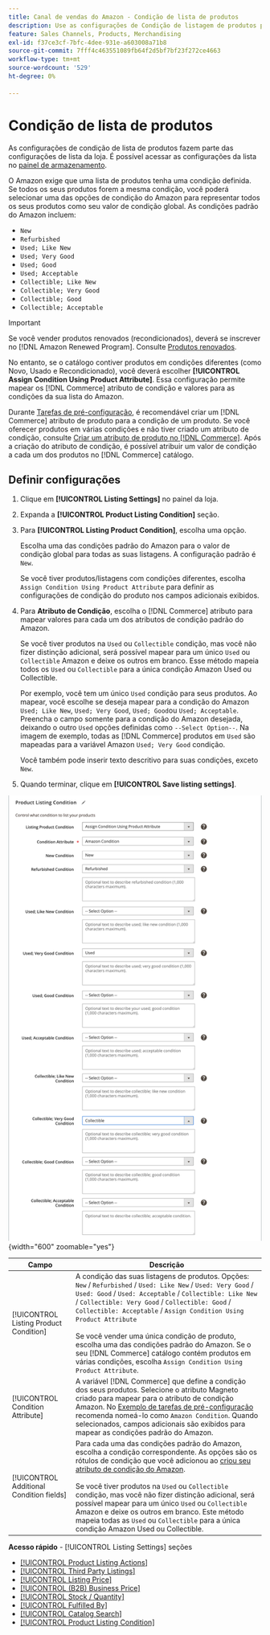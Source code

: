 ```yaml
---
title: Canal de vendas do Amazon - Condição de lista de produtos
description: Use as configurações de Condição de listagem de produtos para mapear seus produtos do Commerce para uma condição de produto do Amazon, como "Novo" ou "Recondicionado".
feature: Sales Channels, Products, Merchandising
exl-id: f37ce3cf-7bfc-4dee-931e-a603008a71b8
source-git-commit: 7fff4c463551089fb64f2d5bf7bf23f272ce4663
workflow-type: tm+mt
source-wordcount: '529'
ht-degree: 0%

---
```


# Condição de lista de produtos

As configurações de condição de lista de produtos fazem parte das configurações de lista da loja. É possível acessar as configurações da lista no [painel de armazenamento](./amazon-store-dashboard.md).

O Amazon exige que uma lista de produtos tenha uma condição definida. Se todos os seus produtos forem a mesma condição, você poderá selecionar uma das opções de condição do Amazon para representar todos os seus produtos como seu valor de condição global. As condições padrão do Amazon incluem:

- `New`
- `Refurbished`
- `Used; Like New`
- `Used; Very Good`
- `Used; Good`
- `Used; Acceptable`
- `Collectible; Like New`
- `Collectible; Very Good`
- `Collectible; Good`
- `Collectible; Acceptable`

>[!IMPORTANT]
>
>Se você vender produtos renovados (recondicionados), deverá se inscrever no [!DNL Amazon Renewed Program]. Consulte [Produtos renovados](./renewed-products.md).

No entanto, se o catálogo contiver produtos em condições diferentes (como Novo, Usado e Recondicionado), você deverá escolher **[!UICONTROL Assign Condition Using Product Attribute]**. Essa configuração permite mapear os [!DNL Commerce] atributo de condição e valores para as condições da sua lista do Amazon.

Durante [Tarefas de pré-configuração](./amazon-pre-setup-tasks.md), é recomendável criar um [!DNL Commerce] atributo de produto para a condição de um produto. Se você oferecer produtos em várias condições e não tiver criado um atributo de condição, consulte [Criar um atributo de produto no [!DNL Commerce]](./ob-creating-magento-attributes.md). Após a criação do atributo de condição, é possível atribuir um valor de condição a cada um dos produtos no [!DNL Commerce] catálogo.

## Definir configurações

1. Clique em **[!UICONTROL Listing Settings]** no painel da loja.

1. Expanda a **[!UICONTROL Product Listing Condition]** seção.

1. Para **[!UICONTROL Listing Product Condition]**, escolha uma opção.

   Escolha uma das condições padrão do Amazon para o valor de condição global para todas as suas listagens. A configuração padrão é `New`.

   Se você tiver produtos/listagens com condições diferentes, escolha `Assign Condition Using Product Attribute` para definir as configurações de condição do produto nos campos adicionais exibidos.

1. Para **Atributo de Condição**, escolha o [!DNL Commerce] atributo para mapear valores para cada um dos atributos de condição padrão do Amazon.

   Se você tiver produtos na `Used` ou `Collectible` condição, mas você não fizer distinção adicional, será possível mapear para um único `Used` ou `Collectible` Amazon e deixe os outros em branco. Esse método mapeia todos os `Used` ou `Collectible` para a única condição Amazon Used ou Collectible.

   Por exemplo, você tem um único `Used` condição para seus produtos. Ao mapear, você escolhe se deseja mapear para a condição do Amazon `Used; Like New`, `Used; Very Good`, `Used; Good`ou `Used; Acceptable`. Preencha o campo somente para a condição do Amazon desejada, deixando o outro `Used` opções definidas como `--Select Option--`. Na imagem de exemplo, todas as [!DNL Commerce] produtos em `Used` são mapeadas para a variável Amazon `Used; Very Good` condição.

   Você também pode inserir texto descritivo para suas condições, exceto `New`.

1. Quando terminar, clique em **[!UICONTROL Save listing settings]**.

![Condição de lista de produtos](assets/amazon-product-listing-condition.png){width="600" zoomable="yes"}

| Campo | Descrição |
|------------------------------------------|-------------------------------------------------------------------------------------------------------------------------------------------------------------------------------------------------------------------------------------------------------------------------------------------------------------------------------------------------------------------------------------------------------------------------------------------------------------------------------------------------------------------------------------------|
| [!UICONTROL Listing Product Condition] | A condição das suas listagens de produtos. Opções: `New` / `Refurbished` / `Used: Like New` / `Used: Very Good` / `Used: Good` / `Used: Acceptable` / `Collectible: Like New` / `Collectible: Very Good` / `Collectible: Good` / `Collectible: Acceptable` / `Assign Condition Using Product Attribute`<br><br>Se você vender uma única condição de produto, escolha uma das condições padrão do Amazon. Se o seu [!DNL Commerce] catálogo contém produtos em várias condições, escolha `Assign Condition Using Product Attribute`. |
| [!UICONTROL Condition Attribute] | A variável [!DNL Commerce] que define a condição dos seus produtos. Selecione o atributo Magneto criado para mapear para o atributo de condição Amazon. No [Exemplo de tarefas de pré-configuração](./ob-creating-magento-attributes.md) recomenda nomeá-lo como `Amazon Condition`. Quando selecionados, campos adicionais são exibidos para mapear as condições padrão do Amazon. |
| [!UICONTROL Additional Condition fields] | Para cada uma das condições padrão do Amazon, escolha a condição correspondente. As opções são os rótulos de condição que você adicionou ao [criou seu atributo de condição do Amazon](./ob-creating-magento-attributes.md).<br><br>Se você tiver produtos na `Used` ou `Collectible` condição, mas você não fizer distinção adicional, será possível mapear para um único `Used` ou `Collectible` Amazon e deixe os outros em branco. Este método mapeia todas as `Used` ou `Collectible` para a única condição Amazon Used ou Collectible. |

**Acesso rápido** - [!UICONTROL Listing Settings] seções

- [[!UICONTROL Product Listing Actions]](./product-listing-actions.md)
- [[!UICONTROL Third Party Listings]](./third-party-listing-settings.md)
- [[!UICONTROL Listing Price]](./listing-price.md)
- [[!UICONTROL (B2B) Business Price]](./business-pricing.md)
- [[!UICONTROL Stock / Quantity]](./stock-quantity.md)
- [[!UICONTROL Fulfilled By]](./fulfilled-by.md)
- [[!UICONTROL Catalog Search]](./catalog-search.md)
- [[!UICONTROL Product Listing Condition]](./product-listing-condition.md)
